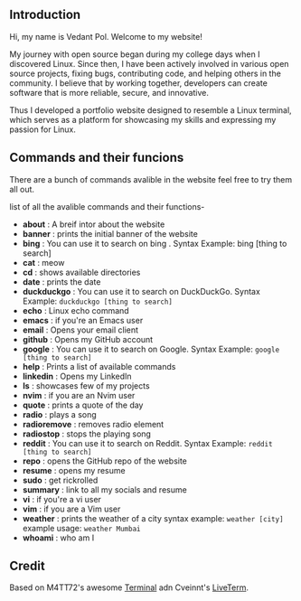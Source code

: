 ## Introduction
Hi, my name is Vedant Pol. 
Welcome to my website!

My journey with open source began during my college days when I discovered Linux. 
Since then, I have been actively involved in various open source projects, fixing bugs, contributing code, 
and helping others in the community. I believe that by working together, developers can create software 
that is more reliable, secure, and innovative.

Thus I developed a portfolio website designed to resemble a Linux terminal, which serves as a 
platform for showcasing my skills and expressing my passion for Linux.

## Commands and their funcions
There are a bunch of commands avalible in the website feel free to try them all out.

list of all the avalible commands and their functions-

* **about** :
A breif intor about the website
* **banner** :
prints the initial banner of the website
* **bing** :
You can use it to search on bing . 
Syntax Example:
 bing [thing to search]
* **cat** : meow
* **cd** : shows available directories
* **date** : prints the date
* **duckduckgo** : You can use it to search on DuckDuckGo. 
  Syntax Example: `duckduckgo [thing to search]`
* **echo** : Linux echo command
* **emacs** : if you're an Emacs user
* **email** : Opens your email client 
* **github** : Opens my GitHub account
* **google** : You can use it to search on Google. 
  Syntax Example: `google [thing to search]`
* **help** : Prints a list of available commands
* **linkedin** : Opens my LinkedIn 
* **ls** : showcases few of my projects
* **nvim** : if you are an Nvim user
* **quote** : prints a quote of the day
* **radio** : plays a song
* **radioremove** : removes radio element
* **radiostop** : stops the playing song
* **reddit** : You can use it to search on Reddit. 
  Syntax Example: `reddit [thing to search]`
* **repo** : opens the GitHub repo of the website
* **resume** : opens my resume
* **sudo** : get rickrolled
* **summary** : link to all my socials and resume
* **vi** : if you're a vi user 
* **vim** : if you are a Vim user
* **weather** : prints the weather of a city
  syntax example: `weather [city]`
  example usage: `weather Mumbai`
* **whoami** : who am I



## Credit

Based on M4TT72's awesome [Terminal](https://github.com/m4tt72/terminal) adn Cveinnt's [LiveTerm](https://github.com/Cveinnt/LiveTerm).
